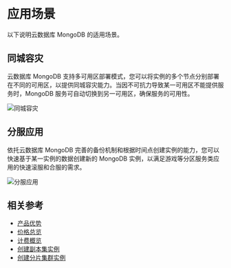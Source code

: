 # 应用场景

以下说明云数据库 MongoDB 的适用场景。

## 同城容灾
云数据库 MongoDB 支持多可用区部署模式，您可以将实例的多个节点分别部署在不同的可用区，以提供同城容灾能力。当因不可抗力导致某一可用区不能提供服务时，MongoDB 服务可自动切换到另一可用区，确保服务的可用性。

![同城容灾](../../../../image/mongodb/mogno-001.png)


## 分服应用
依托云数据库 MongoDB 完善的备份机制和根据时间点创建实例的能力，您可以快速基于某一实例的数据创建新的 MongoDB 实例，以满足游戏等分区服务类应用的快速滚服和合服的需求。

![分服应用](../../../../image/mongodb/mongo-002.png)

## 相关参考

- [产品优势](../Introduction/Product-Advantages.md)
- [价格总览](../Pricing/Price-Of-Instance.md)
- [计费概览](../Pricing/Billing-overall.md)
- [创建副本集实例](../Getting-Started/Getting-Started-Replica/Create-ReplicaSet-Instance.md)
- [创建分片集群实例](../Getting-Started/Get-Started-Shard/Create-Sharding-Instance.md)

